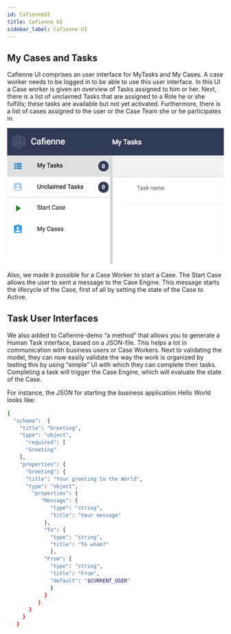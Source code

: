 ```yaml
---
id: CafienneUI
title: Cafienne UI
sidebar_label: Cafienne UI
---
```


## My Cases and Tasks
Cafienne UI comprises an user interface for MyTasks and My Cases. A case worker needs to be logged in to be able to use this user interface. In this UI a Case worker is given an overview of Tasks assigned to him or her. Next, there is a list of unclaimed Tasks that are assigned to a Role he or she fulfills; these tasks are available but not yet activated. Furthermore, there is a list of cases assigned to the user or the Case Team she or he participates in.

![Image](assets/myTasks.png)

Also, we made it possible for a Case Worker to start a Case. The Start Case allows the user to sent a message to the Case Engine. This message starts the lifecycle of the Case, first of all by setting the state of the Case to Active.

## Task User Interfaces
We also added to Cafienne-demo “a method” that allows you to generate a Human Task interface, based on a JSON-file. This helps a lot in communication with business users or Case Workers. Next to validating the model, they can now  easily validate the way the work is organized by testing this by using “simple” UI with which they can complete their tasks. Completing a task will trigger the Case Engine, which will evaluate the state of the Case.

For instance, the JSON for starting the business application Hello World looks like:

```sh
{
  "schema":  {
    "title": "Greeting",
    "type": "object",
      "required": [
      "Greeting"
    ],
    "properties": {
      "Greeting": {
      "title": "Your greeting to the World",
      "type": "object",
        "properties": {
           "Message": {
              "type": "string",
              "title": "Your message"
            },
            "To": { 
              "type": "string",
              "title": "To whom?"
              },
            "From": {
              "type": "string",
              "title": "From",
              "default": "$CURRENT_USER"
              }
            }
          }
       }
     }
   }
```

